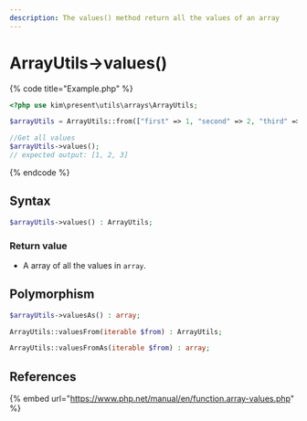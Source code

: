 ```yaml
---
description: The values() method return all the values of an array
---
```


# ArrayUtils-&gt;values\(\)

{% code title="Example.php" %}
```php
<?php use kim\present\utils\arrays\ArrayUtils;

$arrayUtils = ArrayUtils::from(["first" => 1, "second" => 2, "third" => 3]);

//Get all values
$arrayUtils->values();
// expected output: [1, 2, 3]
```
{% endcode %}

## Syntax

```php
$arrayUtils->values() : ArrayUtils;
```

### Return value

*  A array of all the values in `array`.

## Polymorphism

```php
$arrayUtils->valuesAs() : array;
```

```php
ArrayUtils::valuesFrom(iterable $from) : ArrayUtils;
```

```php
ArrayUtils::valuesFromAs(iterable $from) : array;
```

## References

{% embed url="https://www.php.net/manual/en/function.array-values.php" %}

